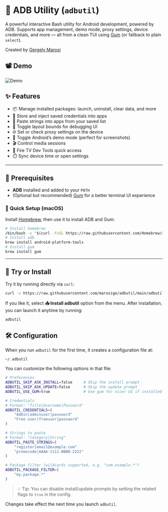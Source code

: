 # 📱 ADB Utility (`adbutil`)

A powerful interactive Bash utility for Android development, powered by ADB. Supports app management, demo mode, proxy settings, device credentials, and more — all from a clean TUI using [Gum](https://github.com/charmbracelet/gum) (or fallback to plain `select`).

Created by [Gergely Marosi](https://github.com/marosige)

## 📽 Demo

![Demo](assets/demo.gif)

## ✨ Features

- 📦 Manage installed packages: launch, uninstall, clear data, and more  
- 🔐 Store and inject saved credentials into apps  
- 📝 Paste strings into apps from your saved list  
- 🎯 Toggle layout bounds for debugging UI  
- 🌐 Set or check proxy settings on the device  
- 📸 Toggle Android’s demo mode (perfect for screenshots)  
- 🎬 Control media sessions  
- 🔧 Fire TV Dev Tools quick access  
- ⏱️ Sync device time or open settings  

---

## 🧪 Prerequisites

- **ADB** installed and added to your `PATH`  
- (Optional but recommended) [Gum](https://github.com/charmbracelet/gum) for a better terminal UI experience

### 🚀 Quick Setup (macOS)

Install [Homebrew](https://brew.sh/), then use it to install ADB and Gum:

```bash
# Install homebrew
/bin/bash -c "$(curl -fsSL https://raw.githubusercontent.com/Homebrew/install/HEAD/install.sh)"
# Install adb
brew install android-platform-tools
# Install gum
brew install gum
```

---

## 🧰 Try or Install

Try it by running directly via `curl`:

```bash
curl -s https://raw.githubusercontent.com/marosige/adbutil/main/adbutil.sh | bash
```

If you like it, select  **📥 Install adbutil** option from the menu. After installation, you can launch it anytime by running:

```bash
adbutil
```

## 🛠️ Configuration

When you run `adbutil` for the first time, it creates a configuration file at:

```
~/.adbutil
```

You can customize the following options in that file:

```bash
# Preferences
ADBUTIL_SKIP_ASK_INSTALL=false     # Skip the install prompt
ADBUTIL_SKIP_ASK_UPDATE=false      # Skip the update prompt
ADBUTIL_USE_GUM=true               # Use gum for nicer UI if installed

# Credentials
# Format: "Title|Username|Password"
ADBUTIL_CREDENTIALS=(
    "Admin|adminuser|password"
    "Free user|freeuser|password"
)

# Strings to paste
# Format: "Category|String"
ADBUTIL_PASTE_STRINGS=(
    "register|email@example.com"
    "promocode|AAAA-1111-BBBB-2222"
)

# Package filter (wildcards supported, e.g. "com.example.*")
ADBUTIL_PACKAGE_FILTER=(
    "my.package.*"
)
```

> 💡 Tip: You can disable install/update prompts by setting the related flags to `true` in the config.

Changes take effect the next time you launch `adbutil`.
